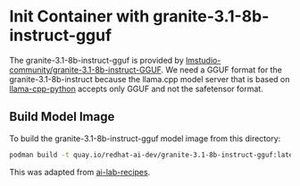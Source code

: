 # Init Container with granite-3.1-8b-instruct-gguf

The granite-3.1-8b-instruct-gguf is provided by [lmstudio-community/granite-3.1-8b-instruct-GGUF](https://huggingface.co/lmstudio-community/granite-3.1-8b-instruct-GGUF). We need a GGUF format for the granite-3.1-8b-instruct because the llama.cpp model server that is based on [llama-cpp-python](https://github.com/abetlen/llama-cpp-python) accepts only GGUF and not the safetensor format.

## Build Model Image

To build the granite-3.1-8b-instruct-gguf model image from this directory:

```bash
podman build -t quay.io/redhat-ai-dev/granite-3.1-8b-instruct-gguf:latest .
```

This was adapted from [ai-lab-recipes](https://github.com/containers/ai-lab-recipes/tree/main/models).
